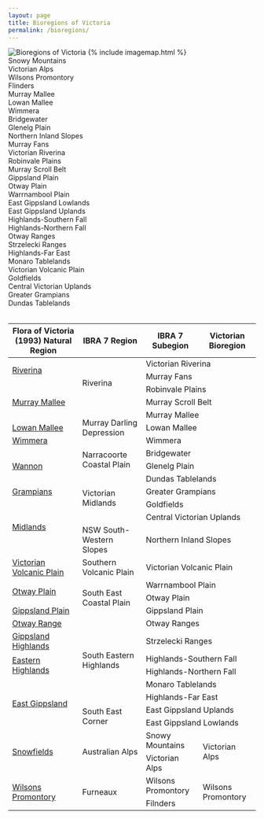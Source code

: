 ```yaml
---
layout: page
title: Bioregions of Victoria
permalink: /bioregions/
---
```

<div class="row">
  <div class="col-md-8">
    <img class="img-responsive"
      src="https://data.rbg.vic.gov.au/geoserver/vicflora/wms?service=WMS&version=1.1.0&request=GetMap&layers=vicflora:vicflora_bioregion,vicflora:cst_vic&styles=,polygon_no-fill_black-outline&bbox=140.8,-39.3,150.2,-33.8&width=600&height=361&srs=EPSG:4326&format=image/svg&cql_filter=INCLUDE%3BFEAT_CODE+IN+%28%27mainland%27%2C%27island%27%29"
      alt="Bioregions of Victoria" usemap="#vicflora_bioregion" />
    {% include imagemap.html %}
    <div id="info"></div>
  </div>

  <div class="col-md-4">
    <div class="legend-item">
      <span class="legend-symbol" style="background-color:#993399"></span>
      <span class="legend-label">Snowy Mountains</span>
    </div>
    <div class="legend-item">
      <span class="legend-symbol" style="background-color:#993399"></span>
      <span class="legend-label">Victorian Alps</span>
    </div>
      <div class="legend-item">
      <span class="legend-symbol" style="background-color:#FF3300"></span>
      <span class="legend-label">Wilsons Promontory</span>
    </div>
    <div class="legend-item">
      <span class="legend-symbol" style="background-color:#FFCC33"></span>
      <span class="legend-label">Flinders</span>
    </div>
    <div class="legend-item">
      <span class="legend-symbol" style="background-color:#CCCC99"></span>
      <span class="legend-label">Murray Mallee</span>
    </div>
    <div class="legend-item">
      <span class="legend-symbol" style="background-color:#FFCC33"></span>
      <span class="legend-label">Lowan Mallee</span>
    </div>
    <div class="legend-item">
      <span class="legend-symbol" style="background-color:#999999"></span>
      <span class="legend-label">Wimmera</span>
    </div>
    <div class="legend-item">
      <span class="legend-symbol" style="background-color:#95C795"></span>
      <span class="legend-label">Bridgewater</span>
    </div>
    <div class="legend-item">
      <span class="legend-symbol" style="background-color:#FF3300"></span>
      <span class="legend-label">Glenelg Plain</span>
    </div>
    <div class="legend-item">
      <span class="legend-symbol" style="background-color:#993300"></span>
      <span class="legend-label">Northern Inland Slopes</span>
    </div>
    <div class="legend-item">
      <span class="legend-symbol" style="background-color:#99CCCC"></span>
      <span class="legend-label">Murray Fans</span>
    </div>
    <div class="legend-item">
      <span class="legend-symbol" style="background-color:#FFCCCC"></span>
      <span class="legend-label">Victorian Riverina</span>
    </div>
    <div class="legend-item">
      <span class="legend-symbol" style="background-color:#009999"></span>
      <span class="legend-label">Robinvale Plains</span>
    </div>
    <div class="legend-item">
      <span class="legend-symbol" style="background-color:#00CCCC"></span>
      <span class="legend-label">Murray Scroll Belt</span>
    </div>
    <div class="legend-item">
      <span class="legend-symbol" style="background-color:#669999"></span>
      <span class="legend-label">Gippsland Plain</span>
    </div>
    <div class="legend-item">
      <span class="legend-symbol" style="background-color:#FF9999"></span>
      <span class="legend-label">Otway Plain</span>
    </div>
    <div class="legend-item">
      <span class="legend-symbol" style="background-color:#ffff00"></span>
      <span class="legend-label">Warrnambool Plain</span>
    </div>
    <div class="legend-item">
      <span class="legend-symbol" style="background-color:#996666"></span>
      <span class="legend-label">East Gippsland Lowlands</span>
    </div>
    <div class="legend-item">
      <span class="legend-symbol" style="background-color:#999933"></span>
      <span class="legend-label">East Gippsland Uplands</span>
    </div>
    <div class="legend-item">
      <span class="legend-symbol" style="background-color:#009966"></span>
      <span class="legend-label">Highlands-Southern Fall</span>
    </div>
    <div class="legend-item">
      <span class="legend-symbol" style="background-color:#66CC33"></span>
      <span class="legend-label">Highlands-Northern Fall</span>
    </div>
    <div class="legend-item">
      <span class="legend-symbol" style="background-color:#00CCFF"></span>
      <span class="legend-label">Otway Ranges</span>
    </div>
    <div class="legend-item">
      <span class="legend-symbol" style="background-color:#6633CC"></span>
      <span class="legend-label">Strzelecki Ranges</span>
    </div>
    <div class="legend-item">
      <span class="legend-symbol" style="background-color:#006633"></span>
      <span class="legend-label">Highlands-Far East</span>
    </div>
    <div class="legend-item">
      <span class="legend-symbol" style="background-color:#A1A266"></span>
      <span class="legend-label">Monaro Tablelands</span>
    </div>
    <div class="legend-item">
      <span class="legend-symbol" style="background-color:#CCFFCC"></span>
      <span class="legend-label">Victorian Volcanic Plain</span>
    </div>
    <div class="legend-item">
      <span class="legend-symbol" style="background-color:#FF9933"></span>
      <span class="legend-label">Goldfields</span>
    </div>
    <div class="legend-item">
      <span class="legend-symbol" style="background-color:#9999CC"></span>
      <span class="legend-label">Central Victorian Uplands</span>
    </div>
    <div class="legend-item">
      <span class="legend-symbol" style="background-color:#666666"></span>
      <span class="legend-label">Greater Grampians</span>
    </div>
    <div class="legend-item">
      <span class="legend-symbol" style="background-color:#CC9966"></span>
      <span class="legend-label">Dundas Tablelands</span>
    </div>
  </div>

  <div class="clearfix">&nbsp;</div>
  <div class="col-md-12">
    <div id="staticcontent">
      <div class="table-responsive">
        <table align="left" cellpadding="1" cellspacing="1" id="bioregion_comparison" style="width:100%">
          <thead>
            <tr>
              <th scope="col">Flora of Victoria (1993) Natural Region</th>
              <th scope="col"><strong>IBRA 7 Region</strong></th>
              <th scope="col"><strong>IBRA 7 Subegion</strong></th>
              <th scope="col">Victorian Bioregion</th>
            </tr>
          </thead>
          <tbody>
            <tr>
              <td colspan="1" rowspan="2"><a href="{{ '/flora/bioregions/riverina' | relative_url }}">Riverina</a></td>
              <td colspan="1" rowspan="4">Riverina</td>
              <td colspan="2" rowspan="1">Victorian Riverina</td>
            </tr>
            <tr>
              <td colspan="2" rowspan="1">Murray Fans</td>
            </tr>
            <tr>
              <td colspan="1" rowspan="3"><a href="{{ '/bioregions/murray-mallee' | relative_url }}">Murray Mallee</a></td>
              <td colspan="2" rowspan="1">Robinvale Plains</td>
            </tr>
            <tr>
              <td colspan="2" rowspan="1">Murray Scroll Belt</td>
            </tr>
            <tr>
              <td colspan="1" rowspan="3">Murray Darling Depression</td>
              <td colspan="2" rowspan="1">Murray Mallee</td>
            </tr>
            <tr>
              <td colspan="1"><a href="{{ '/bioregions/lowan-mallee' | relative_url }}">Lowan Mallee</a></td>
              <td colspan="2" rowspan="1">Lowan Mallee</td>
            </tr>
            <tr>
              <td colspan="1"><a href="{{ '/bioregions/wimmera' | relative_url }}">Wimmera</a></td>
              <td colspan="2" rowspan="1">Wimmera</td>
            </tr>
            <tr>
              <td colspan="1" rowspan="3"><a href="{{ '/bioregions/wannon' | relative_url}}">Wannon</a></td>
              <td colspan="1" rowspan="2">Narracoorte Coastal Plain</td>
              <td colspan="2" rowspan="1">Bridgewater</td>
            </tr>
            <tr>
              <td colspan="2" rowspan="1">Glenelg Plain</td>
            </tr>
            <tr>
              <td colspan="1" rowspan="4">Victorian Midlands</td>
              <td colspan="2" rowspan="1">Dundas Tablelands</td>
            </tr>
            <tr>
              <td colspan="1"><a href="{{ '/bioregions/grampians' | relative_url }}">Grampians</a></td>
              <td colspan="2" rowspan="1">Greater Grampians</td>
            </tr>
            <tr>
              <td colspan="1" rowspan="3"><a href="{{ '/bioregions/midlands' | relative_url }}">Midlands</a></td>
              <td colspan="2" rowspan="1">Goldfields</td>
            </tr>
            <tr>
              <td colspan="2" rowspan="1">Central Victorian Uplands</td>
            </tr>
            <tr>
              <td>NSW South-Western Slopes</td>
              <td colspan="2" rowspan="1">Northern Inland Slopes</td>
            </tr>
            <tr>
              <td colspan="1"><a href="{{ '/bioregions/victorian-volcanic-plain' | relative_url }}">Victorian Volcanic Plain</a></td>
              <td>Southern Volcanic Plain</td>
              <td colspan="2" rowspan="1">Victorian Volcanic Plain</td>
            </tr>
            <tr>
              <td colspan="1" rowspan="2"><a href="{{ '/bioregions/otway-plain' | relative_url }}">Otway Plain</a></td>
              <td colspan="1" rowspan="3">South East Coastal Plain</td>
              <td colspan="2" rowspan="1">Warrnambool Plain</td>
            </tr>
            <tr>
              <td colspan="2" rowspan="1">Otway Plain</td>
            </tr>
            <tr>
              <td colspan="1"><a href="{{ '/bioregions/gippsland-plain' | relative_url }}">Gippsland Plain</a></td>
              <td colspan="2" rowspan="1">Gippsland Plain</td>
            </tr>
            <tr>
              <td colspan="1"><a href="{{ '/bioregions/otway-range' | relative_url }}">Otway Range</a></td>
              <td colspan="1" rowspan="6">South Eastern Highlands</td>
              <td colspan="2" rowspan="1">Otway Ranges</td>
            </tr>
            <tr>
              <td colspan="1"><a href="{{ '/bioregions/gippsland-highlands' | relative_url }}">Gippsland Highlands</a></td>
              <td colspan="2" rowspan="1">Strzelecki Ranges</td>
            </tr>
            <tr>
              <td colspan="1" rowspan="2"><a href="{{ '/bioregions/eastern-highlands' | relative_url }}">Eastern Highlands</a></td>
              <td colspan="2" rowspan="1">Highlands-Southern Fall</td>
            </tr>
            <tr>
              <td colspan="2" rowspan="1">Highlands-Northern Fall</td>
            </tr>
            <tr>
              <td colspan="1" rowspan="4"><a href="{{ '/bioregions/east-gippsland' | relative_url }}">East Gippsland</a></td>
              <td colspan="2" rowspan="1">Monaro Tablelands</td>
            </tr>
            <tr>
              <td colspan="2" rowspan="1">Highlands-Far East</td>
            </tr>
            <tr>
              <td colspan="1" rowspan="2">South East Corner</td>
              <td colspan="2" rowspan="1">East Gippsland Uplands</td>
            </tr>
            <tr>
              <td colspan="2" rowspan="1">East Gippsland Lowlands</td>
            </tr>
            <tr>
              <td colspan="1" rowspan="2"><a href="{{ '/bioregions/snowfields' | relative_url }}">Snowfields</a></td>
              <td colspan="1" rowspan="2">Australian Alps</td>
              <td>Snowy Mountains</td>
              <td colspan="1" rowspan="2">Victorian Alps</td>
            </tr>
            <tr>
              <td>Victorian Alps</td>
            </tr>
            <tr>
              <td colspan="1" rowspan="2"><a href="{{ '/bioregions/wilsons-promontory' | relative_url }}">Wilsons Promontory</a></td>
              <td colspan="1" rowspan="2">Furneaux</td>
              <td>Wilsons Promontory</td>
              <td colspan="1" rowspan="2">Wilsons Promontory</td>
            </tr>
            <tr>
              <td>Filnders</td>
            </tr>
          </tbody>
        </table>
  </div> <!-- /.table-responsive --></div>
  <br/>
  </div>
</div>
